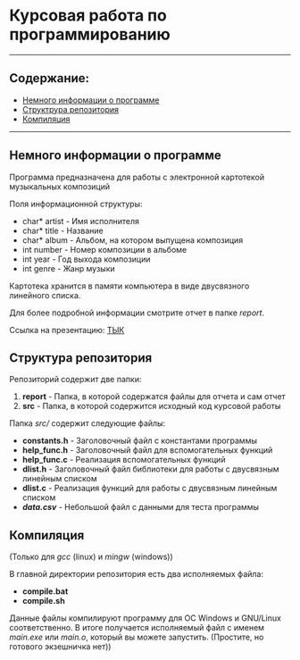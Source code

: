 # Курсовая работа по программированию

---

## Содержание:
- [Немного информации о программе](#description)
- [Структрура репозитория](#structure)
- [Компиляция](#compile)

---

## <a name="description"></a> Немного информации о программе

Программа предназначена для работы с электронной картотекой музыкальных композиций

Поля информационной структуры:

- char* artist - Имя исполнителя
- сhar* title - Название
- char* album - Альбом, на котором выпущена композиция
- int number - Номер композиции в альбоме
- int year - Год выхода композиции
- int genre - Жанр музыки

Картотека хранится в памяти компьютера в виде двусвязного линейного списка.

Для более подробной информации смотрите отчет в папке *report*.

Ссылка на презентацию: <a href = "https://docs.google.com/presentation/d/1GUBhEG9AbZejZgfR08s8CG6jVtFfDiClSagsC0dvtyg/edit?usp=sharing">ТЫК</a>

## <a name="structure"></a> Структура репозитория

Репозиторий содержит две папки:

1) **report** - Папка, в которой содержатся файлы для отчета и сам отчет
2) **src** - Папка, в которой содержится исходный код курсовой работы


Папка *src/* содержит следующие файлы:

- **constants.h** - Заголовочный файл с константами программы
- **help_func.h** - Заголовочный файл для вспомогательных функций
- **help_func.c** - Реализация вспомогательных функций
- **dlist.h** - Заголовочный файл библиотеки для работы с двусвязным линейным списком
- **dlist.c** - Реализация функций для работы с двусвязным линейным списком
- ***data.csv*** - Небольшой файл с данными для теста программы

## <a name="compile"></a> Компиляция
(Только для *gcc* (linux) и *mingw* (windows))

В главной директории репозитория есть два исполняемых файла:

- **compile.bat**
- **compile.sh**

Данные файлы компилируют программу для OC Windows и GNU/Linux соответственно.
В итоге получается исполняемый файл с именем *main.exe* или *main.o*, 
который вы можете запустить. (Простите, но готового экзешничка нет))
